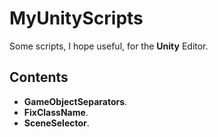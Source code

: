 # MyUnityScripts
Some scripts, I hope useful, for the **Unity** Editor.
## Contents
- **GameObjectSeparators**. 
- **FixClassName**.
- **SceneSelector**.